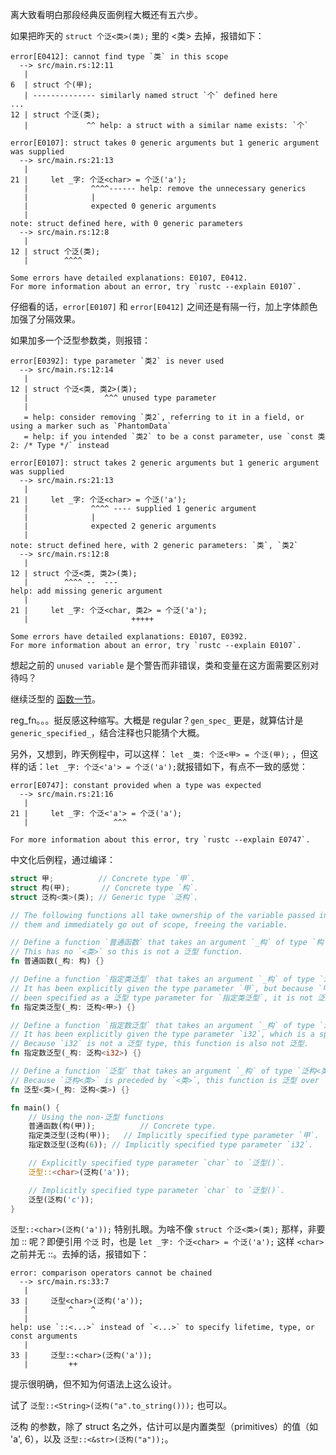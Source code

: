 离大致看明白那段经典反面例程大概还有五六步。

如果把昨天的 `struct 个泛<类>(类);` 里的 <类> 去掉，报错如下：

```
error[E0412]: cannot find type `类` in this scope
  --> src/main.rs:12:11
   |
6  | struct 个(甲);
   | -------------- similarly named struct `个` defined here
...
12 | struct 个泛(类);
   |             ^^ help: a struct with a similar name exists: `个`

error[E0107]: struct takes 0 generic arguments but 1 generic argument was supplied
  --> src/main.rs:21:13
   |
21 |     let _字: 个泛<char> = 个泛('a');
   |              ^^^^------ help: remove the unnecessary generics
   |              |
   |              expected 0 generic arguments
   |
note: struct defined here, with 0 generic parameters
  --> src/main.rs:12:8
   |
12 | struct 个泛(类);
   |        ^^^^

Some errors have detailed explanations: E0107, E0412.
For more information about an error, try `rustc --explain E0107`.
```

仔细看的话，`error[E0107]` 和 `error[E0412]` 之间还是有隔一行，加上字体颜色加强了分隔效果。

如果加多一个泛型参数类，则报错：

```
error[E0392]: type parameter `类2` is never used
  --> src/main.rs:12:14
   |
12 | struct 个泛<类, 类2>(类);
   |                 ^^^ unused type parameter
   |
   = help: consider removing `类2`, referring to it in a field, or using a marker such as `PhantomData`
   = help: if you intended `类2` to be a const parameter, use `const 类2: /* Type */` instead

error[E0107]: struct takes 2 generic arguments but 1 generic argument was supplied
  --> src/main.rs:21:13
   |
21 |     let _字: 个泛<char> = 个泛('a');
   |              ^^^^ ---- supplied 1 generic argument
   |              |
   |              expected 2 generic arguments
   |
note: struct defined here, with 2 generic parameters: `类`, `类2`
  --> src/main.rs:12:8
   |
12 | struct 个泛<类, 类2>(类);
   |        ^^^^ --  ---
help: add missing generic argument
   |
21 |     let _字: 个泛<char, 类2> = 个泛('a');
   |                       +++++

Some errors have detailed explanations: E0107, E0392.
For more information about an error, try `rustc --explain E0107`.
```

想起之前的 `unused variable` 是个警告而非错误，类和变量在这方面需要区别对待吗？

继续泛型的 [函数一节](https://doc.rust-lang.org/rust-by-example/generics/gen_fn.html)。

reg_fn。。。挺反感这种缩写。大概是 regular？`gen_spec_` 更是，就算估计是 `generic_specified_`，结合注释也只能猜个大概。

另外，又想到，昨天例程中，可以这样： `let _类: 个泛<甲> = 个泛(甲);` ，但这样的话：`let _字: 个泛<'a'> = 个泛('a');`就报错如下，有点不一致的感觉：

```
error[E0747]: constant provided when a type was expected
  --> src/main.rs:21:16
   |
21 |     let _字: 个泛<'a'> = 个泛('a');
   |                   ^^^

For more information about this error, try `rustc --explain E0747`.
```

中文化后例程，通过编译：

```rust
struct 甲;          // Concrete type `甲`.
struct 构(甲);       // Concrete type `构`.
struct 泛构<类>(类); // Generic type `泛构`.

// The following functions all take ownership of the variable passed into
// them and immediately go out of scope, freeing the variable.

// Define a function `普通函数` that takes an argument `_构` of type `构`.
// This has no `<类>` so this is not a 泛型 function.
fn 普通函数(_构: 构) {}

// Define a function `指定类泛型` that takes an argument `_构` of type `泛构<类>`.
// It has been explicitly given the type parameter `甲`, but because `甲` has not 
// been specified as a 泛型 type parameter for `指定类泛型`, it is not 泛型.
fn 指定类泛型(_构: 泛构<甲>) {}

// Define a function `指定数泛型` that takes an argument `_构` of type `泛构<i32>`.
// It has been explicitly given the type parameter `i32`, which is a specific type.
// Because `i32` is not a 泛型 type, this function is also not 泛型.
fn 指定数泛型(_构: 泛构<i32>) {}

// Define a function `泛型` that takes an argument `_构` of type `泛构<类>`.
// Because `泛构<类>` is preceded by `<类>`, this function is 泛型 over `类`.
fn 泛型<类>(_构: 泛构<类>) {}

fn main() {
    // Using the non-泛型 functions
    普通函数(构(甲));          // Concrete type.
    指定类泛型(泛构(甲));   // Implicitly specified type parameter `甲`.
    指定数泛型(泛构(6)); // Implicitly specified type parameter `i32`.

    // Explicitly specified type parameter `char` to `泛型()`.
    泛型::<char>(泛构('a'));

    // Implicitly specified type parameter `char` to `泛型()`.
    泛型(泛构('c'));
}
```

`泛型::<char>(泛构('a'));` 特别扎眼。为啥不像 `struct 个泛<类>(类);` 那样，非要加 :: 呢？即便引用 `个泛` 时，也是 `let _字: 个泛<char> = 个泛('a');` 这样 `<char>` 之前并无 ::。去掉的话，报错如下：

```
error: comparison operators cannot be chained
  --> src/main.rs:33:7
   |
33 |     泛型<char>(泛构('a'));
   |         ^    ^
   |
help: use `::<...>` instead of `<...>` to specify lifetime, type, or const arguments
   |
33 |     泛型::<char>(泛构('a'));
   |         ++
```

提示很明确，但不知为何语法上这么设计。

试了 `泛型::<String>(泛构("a".to_string()));` 也可以。

泛构 的参数，除了 struct 名之外，估计可以是内置类型（primitives）的值（如 'a', 6），以及 `泛型::<&str>(泛构("a"));`。
